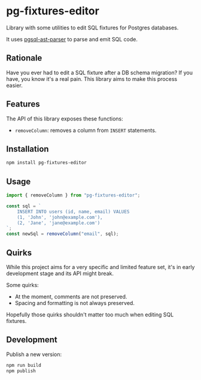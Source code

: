 # pg-fixtures-editor

Library with some utilities to edit SQL fixtures for Postgres databases.

It uses [pgsql-ast-parser](https://github.com/oguimbal/pgsql-ast-parser) to parse and emit SQL code.

## Rationale

Have you ever had to edit a SQL fixture after a DB schema migration? If you have, you know it's a real pain. This library aims to make this process easier.

## Features

The API of this library exposes these functions:

- `removeColumn`: removes a column from `INSERT` statements.

## Installation

```bash
npm install pg-fixtures-editor
```

## Usage

```ts
import { removeColumn } from "pg-fixtures-editor";

const sql = `
    INSERT INTO users (id, name, email) VALUES
    (1, 'John', 'john@example.com'),
    (2, 'Jane', 'jane@example.com')
`;
const newSql = removeColumn("email", sql);
```

## Quirks

While this project aims for a very specific and limited feature set, it's in early development stage and its API might break.

Some quirks:

- At the moment, comments are not preserved.
- Spacing and formatting is not always preserved.

Hopefully those quirks shouldn't matter too much when editing SQL fixtures.

## Development

Publish a new version:

```bash
npm run build
npm publish
```
